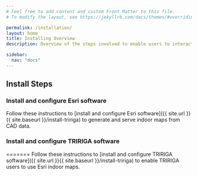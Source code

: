 ```yaml
---
# Feel free to add content and custom Front Matter to this file.
# To modify the layout, see https://jekyllrb.com/docs/themes/#overriding-theme-defaults

permalink: /installation/
layout: home
title: Installing Overview
description: Overview of the steps involved to enable users to interact with Esri indoor maps in TRIRIGA

sidebar:
  nav: "docs"
---
```


## Install Steps

### Install and configure Esri software

Follow these instructions to [install and configure Esri software]({{ site.url }}{{ site.baseurl }}/install-tririga) to generate and serve indoor maps from CAD data.

### Install and configure TRIRIGA software
=======
Follow these instructions to [install and configure TRIRIGA software]({{ site.url }}{{ site.baseurl }}/install-tririga) to enable TRIRIGA users to use Esri indoor maps.